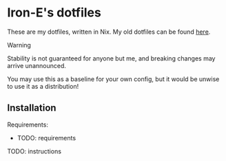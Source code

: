 # Iron-E's dotfiles

These are my dotfiles, written in Nix. My old dotfiles can be found [here](https://gitlab.com/Iron_E/dotfiles/).

> [!WARNING]
>
> Stability is not guaranteed for anyone but me, and breaking changes may arrive unannounced.
>
> You may use this as a baseline for your own config, but it would be unwise to use it as a distribution!

## Installation

Requirements:

* TODO: requirements

TODO: instructions
